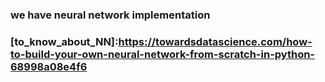 ### we have neural network implementation
### [to_know_about_NN]:https://towardsdatascience.com/how-to-build-your-own-neural-network-from-scratch-in-python-68998a08e4f6
